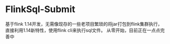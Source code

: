 # FlinkSql-Submit
基于flink 1.14开发，无需像现存的一些老项目繁琐的将jar打包到flink集群执行，直接利用1.14新特性，使用flink cli来执行sql文件。
从零开始，目前正在一点点完善中
